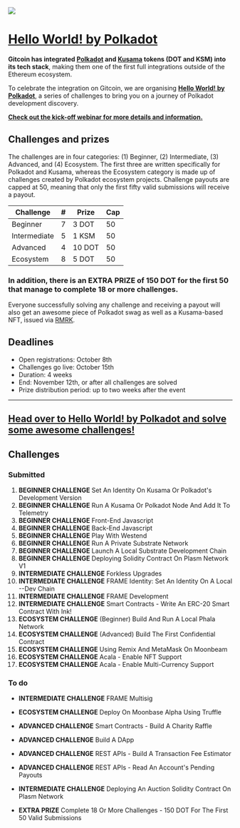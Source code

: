 ![](https://user-images.githubusercontent.com/48550657/95865108-8f7b9b80-0d66-11eb-97c5-e52360f196f8.png)


# [Hello World! by Polkadot](https://gitcoin.co/hackathon/polkadot/onboard?utm_source=github&utm_medium=referral&utm_campaign=hello+world)

**Gitcoin has integrated [Polkadot](https://polkadot.network/) and [Kusama](https://kusama.network/) tokens (DOT and KSM) into its tech stack**, making them one of the first full integrations outside of the Ethereum ecosystem.

To celebrate the integration on Gitcoin, we are organising **[Hello World! by Polkadot](https://gitcoin.co/hackathon/polkadot/onboard?utm_source=github&utm_medium=referral&utm_campaign=hello+world)**, a series of challenges to bring you on a journey of Polkadot development discovery.

**[Check out the kick-off webinar for more details and information.](https://www.crowdcast.io/e/gitcoin-hello-world-by-polkadot)**

## Challenges and prizes 

The challenges are in four categories: (1) Beginner, (2) Intermediate, (3) Advanced, and (4) Ecosystem. The first three are written specifically for Polkadot and Kusama, whereas the Ecosystem category is made up of challenges created by Polkadot ecosystem projects. Challenge payouts are capped at 50, meaning that only the first fifty valid submissions will receive a payout.

| Challenge  | #  | Prize  | Cap  |
|---|---|---|---|
| Beginner  |  7  | 3 DOT  |  50 |
| Intermediate  | 5   | 1 KSM  | 50  |
| Advanced  | 4  | 10 DOT  | 50  |
| Ecosystem  | 8   | 5 DOT  | 50  |

### **In addition, there is an EXTRA PRIZE of 150 DOT for the first 50 that manage to complete 18 or more challenges.**

Everyone successfully solving any challenge and receiving a payout will also get an awesome piece of Polkadot swag as well as a Kusama-based NFT, issued via [RMRK](https://rmrk.app/).

## Deadlines
- Open registrations: October 8th
- Challenges go live: October 15th
- Duration: 4 weeks
- End: November 12th, or after all challenges are solved
- Prize distribution period: up to two weeks after the event

-----------------------------------------

## [Head over to Hello World! by Polkadot and solve some awesome challenges!](https://gitcoin.co/hackathon/polkadot/onboard?utm_source=github&utm_medium=referral&utm_campaign=hello+world)

## Challenges

### Submitted

1. **BEGINNER CHALLENGE** Set An Identity On Kusama Or Polkadot's Development Version
2. **BEGINNER CHALLENGE** Run A Kusama Or Polkadot Node And Add It To Telemetry
3. **BEGINNER CHALLENGE** Front-End Javascript
4. **BEGINNER CHALLENGE** Back-End Javascript 
5. **BEGINNER CHALLENGE** Play With Westend
6. **BEGINNER CHALLENGE** Run A Private Substrate Network
7. **BEGINNER CHALLENGE** Launch A Local Substrate Development Chain
8. **BEGINNER CHALLENGE** Deploying Solidity Contract On Plasm Network V1
9. **INTERMEDIATE CHALLENGE** Forkless Upgrades
10. **INTERMEDIATE CHALLENGE** FRAME Identity: Set An Identity On A Local --Dev Chain
11. **INTERMEDIATE CHALLENGE** FRAME Development
12. **INTERMEDIATE CHALLENGE** Smart Contracts - Write An ERC-20 Smart Contract With Ink!
13. **ECOSYSTEM CHALLENGE** (Beginner) Build And Run A Local Phala Network
14. **ECOSYSTEM CHALLENGE** (Advanced) Build The First Confidential Contract
15. **ECOSYSTEM CHALLENGE** Using Remix And MetaMask On Moonbeam
16. **ECOSYSTEM CHALLENGE** Acala - Enable NFT Support
17. **ECOSYSTEM CHALLENGE** Acala - Enable Multi-Currency Support

### To do

-  **INTERMEDIATE CHALLENGE** FRAME Multisig
-  **ECOSYSTEM CHALLENGE** Deploy On Moonbase Alpha Using Truffle
-  **ADVANCED CHALLENGE** Smart Contracts - Build A Charity Raffle


-  **ADVANCED CHALLENGE** Build A DApp
-  **ADVANCED CHALLENGE** REST APIs - Build A Transaction Fee Estimator
-  **ADVANCED CHALLENGE** REST APIs - Read An Account's Pending Payouts
-  **INTERMEDIATE CHALLENGE** Deploying An Auction Solidity Contract On Plasm Network


-  **EXTRA PRIZE** Complete 18 Or More Challenges - 150 DOT For The First 50 Valid Submissions

